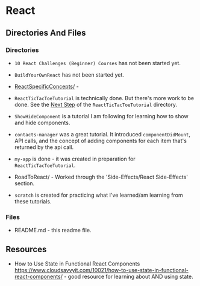 # React

## Directories And Files

### Directories

* `10 React Challenges (Beginner) Courses` has not been started yet.

* `BuildYourOwnReact` has not been started yet.

* [ReactSpecificConcepts/](https://github.com/JamieBort/LearningDirectory/tree/master/JavaScript/Libraries/React/ReactSpecificConcepts) - 

* `ReactTicTacToeTutorial` is technically done. But there's more work to be done. 
See the [Next Step](https://github.com/JamieBort/LearningDirectory/tree/master/JavaScript/Libraries/React/ReactTicTacToeTutorial#next-steps) of the `ReactTicTacToeTutorial` directory.

* `ShowHideComponent` is a tutorial I am following for learning how to show and hide components.

* `contacts-manager` was a great tutorial. It introduced `componentDidMount`, API calls, and the concept of adding components for each item that's returned by the api call.

* `my-app` is done - it was created in preparation for `ReactTicTacToeTutorial`.

* RoadToReact/ - Worked through the 'Side-Effects/React Side-Effects' section.

* `scratch` is created for practicing what I've learned/am learning from these tutorials.

### Files

* README.md - this readme file.

## Resources
* How to Use State in Functional React Components
https://www.cloudsavvyit.com/10021/how-to-use-state-in-functional-react-components/ - good resource for learning about AND using state.
